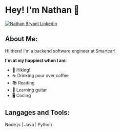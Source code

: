 # Hey! I'm Nathan 👋  
<a href="https://www.linkedin.com/in/nmwbryant/"><img src="https://img.shields.io/badge/LinkedIn--_.svg?style=social&logo=linkedin" alt="Nathan Bryant LinkedIn"></a>

## About Me:
Hi there! I'm a backend software engineer at Smartcar! 

**I'm at my happiest when I am:**
- 🌲 Hiking!
- ☕ Drinking pour over coffee
- 📚 Reading
- 🎸 Learning guitar
- 🖥️ Coding

## Langages and Tools:

Node.js | Java | Python
